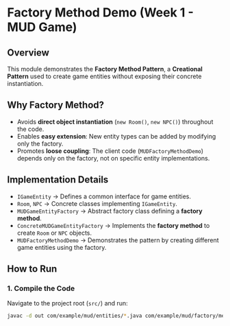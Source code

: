 # Factory Method Demo (Week 1 - MUD Game)

## **Overview**
This module demonstrates the **Factory Method Pattern**, a **Creational Pattern** used to create game entities without exposing their concrete instantiation.

## **Why Factory Method?**
- Avoids **direct object instantiation** (`new Room()`, `new NPC()`) throughout the code.
- Enables **easy extension**: New entity types can be added by modifying only the factory.
- Promotes **loose coupling**: The client code (`MUDFactoryMethodDemo`) depends only on the factory, not on specific entity implementations.

## **Implementation Details**
- `IGameEntity` → Defines a common interface for game entities.
- `Room`, `NPC` → Concrete classes implementing `IGameEntity`.
- `MUDGameEntityFactory` → Abstract factory class defining a **factory method**.
- `ConcreteMUDGameEntityFactory` → Implements the **factory method** to create `Room` or `NPC` objects.
- `MUDFactoryMethodDemo` → Demonstrates the pattern by creating different game entities using the factory.

## **How to Run**
### **1. Compile the Code**
Navigate to the project root (`src/`) and run:
```sh
javac -d out com/example/mud/entities/*.java com/example/mud/factory/method/*.java
